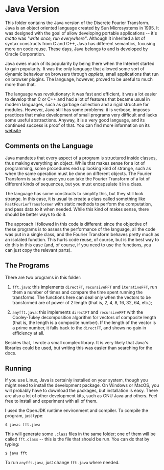 # Java Version

This folder contains the Java version of the Discrete Fourier Transform. Java is an object oriented language created by Sun Microsystems in 1995. It was designed with the goal of allow developing portable applications -- it's *motto* was *\"write once, run everywhere\"*. Although it inherited a lot of syntax constructs from C and C++, Java has different semantics, focusing more on code reuse. These days, Java belongs to and is developed by Oracle Corporation.

Java owes much of its popularity by being there when the Internet started to gain popularity. It was the only language that allowed some sort of dynamic behaviour on browsers through *applets*, small applications that run on browser plugins. The language, however, proved to be useful to much more than that.

The language was revolutionary: it was fast and efficient, it was a lot easier to develop than C or C++ and had a lot of features that became usual in modern languages, such as garbage collection and a rigid structure for modules. However, Java still has some problems: it is verbose, imposes practices that make development of small programs very difficult and lacks some useful abstractions. Anyway, it is a very good language, and its continued success is proof of that. You can find more information on its [website](https://java.com/)


## Comments on the Language

Java mandates that every aspect of a program is structured inside classes, thus making everything an object. While that makes sense for a lot of programming, some procedures end up looking kind of strange, such as when the same operation must be done on different objects. The Fourier Transform is such a case: you can take the Fourier Transform of a lot of different kinds of sequences, but you must encapsulate it in a class.

The language has some constructs to simplify this, but they still look strange. In this case, it is usual to create a class called something like `FastFourierTransformer` with static methods to perform the computation, and pass data to it when needed. While this kind of makes sense, there should be better ways to do it.

The approach I followed in this code is different: since the objective of these programs is to assess the performance of the language, all the code was put in a single class, and the Fourier Transform behaves pretty much as an isolated function. This hurts code reuse, of course, but is the best way to do this in this case (and, of course, if you need to use the functions, you can just copy the relevant parts).


## The Programs

There are two programs in this folder:

1. `fft.java`: this implements `directFT`, `recursiveFFT` and `iterativeFFT`, run them a number of times and compare the time spent running the transforms. The functions here can deal only when the vectors to be transformed are of power of 2 length (that is, 2, 4, 8, 16, 32, 64, etc.);

2. `anyfft.java`: this implements `directFT` and `recursiveFFT` with the Cooley-Tukey decomposition algorithm for vectors of composite length (that is, the length is a composite number). If the length of the vector is a prime number, it falls back to the `directFT`, and shows no gain in efficiency at all.

Besides that, I wrote a small complex library. It is very likely that Java's libraries could be used, but writing this was easier than searching for the docs.


## Running

If you use Linux, Java is certainly installed on your system, though you might need to install the development package. On Windows or MacOS, you will probably have to download the packages, but installation is easy. There are also a lot of other development kits, such as GNU Java and others. Feel free to install and experiment with all of them.

I used the OpenJDK runtime environment and compiler. To compile the program, just type:

```
$ javac fft.java
```

This will generate some `.class` files in the same folder; one of them will be called `fft.class` -- this is the file that should be run. You can do that by typing:

```
$ java fft
```

To run `anyfft.java`, just change `fft.java` where needed.
